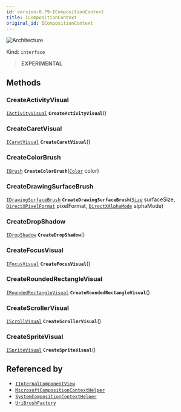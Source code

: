 ```yaml
---
id: version-0.79-ICompositionContext
title: ICompositionContext
original_id: ICompositionContext
---
```


![Architecture](https://img.shields.io/badge/architecture-new_only-blue)

Kind: `interface`

> **EXPERIMENTAL**

## Methods
### CreateActivityVisual
[`IActivityVisual`](IActivityVisual) **`CreateActivityVisual`**()

### CreateCaretVisual
[`ICaretVisual`](ICaretVisual) **`CreateCaretVisual`**()

### CreateColorBrush
[`IBrush`](IBrush) **`CreateColorBrush`**([`Color`](https://docs.microsoft.com/uwp/api/Windows.UI.Color) color)

### CreateDrawingSurfaceBrush
[`IDrawingSurfaceBrush`](IDrawingSurfaceBrush) **`CreateDrawingSurfaceBrush`**([`Size`](https://docs.microsoft.com/uwp/api/Windows.Foundation.Size) surfaceSize, [`DirectXPixelFormat`](https://docs.microsoft.com/uwp/api/Windows.Graphics.DirectX.DirectXPixelFormat) pixelFormat, [`DirectXAlphaMode`](https://docs.microsoft.com/uwp/api/Windows.Graphics.DirectX.DirectXAlphaMode) alphaMode)

### CreateDropShadow
[`IDropShadow`](IDropShadow) **`CreateDropShadow`**()

### CreateFocusVisual
[`IFocusVisual`](IFocusVisual) **`CreateFocusVisual`**()

### CreateRoundedRectangleVisual
[`IRoundedRectangleVisual`](IRoundedRectangleVisual) **`CreateRoundedRectangleVisual`**()

### CreateScrollerVisual
[`IScrollVisual`](IScrollVisual) **`CreateScrollerVisual`**()

### CreateSpriteVisual
[`ISpriteVisual`](ISpriteVisual) **`CreateSpriteVisual`**()

## Referenced by
- [`IInternalComponentView`](IInternalComponentView)
- [`MicrosoftCompositionContextHelper`](MicrosoftCompositionContextHelper)
- [`SystemCompositionContextHelper`](SystemCompositionContextHelper)
- [`UriBrushFactory`](UriBrushFactory)
